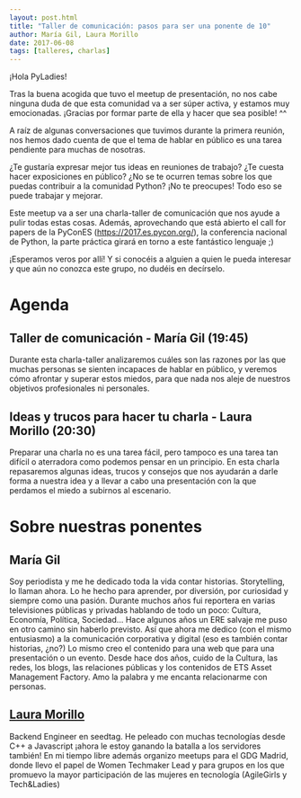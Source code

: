 ```yaml
---
layout: post.html
title: "Taller de comunicación: pasos para ser una ponente de 10"
author: María Gil, Laura Morillo
date: 2017-06-08
tags: [talleres, charlas]
---
```


¡Hola PyLadies!

Tras la buena acogida que tuvo el meetup de presentación, no nos cabe ninguna duda de que esta comunidad va a ser súper activa, y estamos muy emocionadas. ¡Gracias por formar parte de ella y hacer que sea posible! ^^

A raíz de algunas conversaciones que tuvimos durante la primera reunión, nos hemos dado cuenta de que el tema de hablar en público es una tarea pendiente para muchas de nosotras.

¿Te gustaría expresar mejor tus ideas en reuniones de trabajo? ¿Te cuesta hacer exposiciones en público? ¿No se te ocurren temas sobre los que puedas contribuir a la comunidad Python? ¡No te preocupes! Todo eso se puede trabajar y mejorar.

Este meetup va a ser una charla-taller de comunicación que nos ayude a pulir todas estas cosas. Además, aprovechando que está abierto el call for papers de la PyConES (https://2017.es.pycon.org/), la conferencia nacional de Python, la parte práctica girará en torno a este fantástico lenguaje ;)

¡Esperamos veros por allí! Y si conocéis a alguien a quien le pueda interesar y que aún no conozca este grupo, no dudéis en decírselo.

# Agenda

## **Taller de comunicación - María Gil (19:45)**

Durante esta charla-taller analizaremos cuáles son las razones por las que muchas personas se sienten incapaces de hablar en público, y veremos cómo afrontar y superar estos miedos, para que nada nos aleje de nuestros objetivos profesionales ni personales.

## **Ideas y trucos para hacer tu charla - Laura Morillo (20:30)**

Preparar una charla no es una tarea fácil, pero tampoco es una tarea tan difícil o aterradora como podemos pensar en un principio. En esta charla repasaremos algunas ideas, trucos y consejos que nos ayudarán a darle forma a nuestra idea y a llevar a cabo una presentación con la que perdamos el miedo a subirnos al escenario.

# Sobre nuestras ponentes

## **María Gil**

Soy periodista y me he dedicado toda la vida contar historias. Storytelling, lo llaman ahora. Lo he hecho para aprender, por diversión, por curiosidad y siempre como una pasión. Durante muchos años fui reportera en varias televisiones públicas y privadas hablando de todo un poco: Cultura, Economía, Política, Sociedad... Hace algunos años un ERE salvaje me puso en otro camino sin haberlo previsto. Así que ahora me dedico (con el mismo entusiasmo) a la comunicación corporativa y digital (eso es también contar historias, ¿no?) Lo mismo creo el contenido para una web que para una presentación o un evento. Desde hace dos años, cuido de la Cultura, las redes, los blogs, las relaciones públicas y los contenidos de ETS Asset Management Factory. Amo la palabra y me encanta relacionarme con personas.

## **[Laura Morillo](https://twitter.com/Laura_Morillo)** 

Backend Engineer en seedtag. He peleado con muchas tecnologías desde C++ a Javascript ¡ahora le estoy ganando la batalla a los servidores también! En mi tiempo libre además organizo meetups para el GDG Madrid, donde llevo el papel de Women Techmaker Lead y para grupos en los que promuevo la mayor participación de las mujeres en tecnología (AgileGirls y Tech&Ladies)